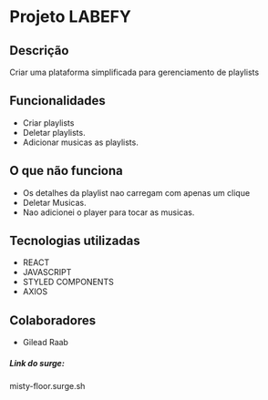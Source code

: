 

# **Projeto LABEFY**

## Descrição
Criar uma plataforma simplificada para gerenciamento de playlists 

## Funcionalidades
* Criar playlists
* Deletar playlists.
* Adicionar musicas as playlists.

## O que não funciona
* Os detalhes da playlist nao carregam com apenas um clique
* Deletar Musicas.
* Nao adicionei o player para tocar as musicas.

## Tecnologias utilizadas
* REACT
* JAVASCRIPT
* STYLED COMPONENTS
* AXIOS

## Colaboradores
* Gilead Raab


##### Link do surge: 
misty-floor.surge.sh